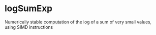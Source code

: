 # logSumExp
Numerically stable computation of the log of a sum of very small values, using SIMD instructions
